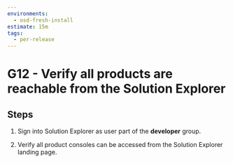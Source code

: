 ```yaml
---
environments:
  - osd-fresh-install
estimate: 15m
tags:
  - per-release
---
```


# G12 - Verify all products are reachable from the Solution Explorer

## Steps

1. Sign into Solution Explorer as user part of the **developer** group.

2. Verify all product consoles can be accessed from the Solution Explorer landing page.
